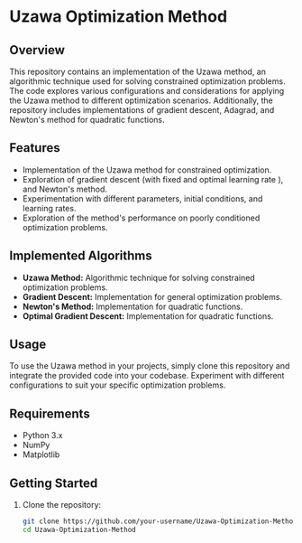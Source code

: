 # Uzawa Optimization Method

## Overview

This repository contains an implementation of the Uzawa method, an algorithmic technique used for solving constrained optimization problems. The code explores various configurations and considerations for applying the Uzawa method to different optimization scenarios.
Additionally, the repository includes implementations of gradient descent, Adagrad, and Newton's method for quadratic functions.

## Features

-   Implementation of the Uzawa method for constrained optimization.
-   Exploration of gradient descent (with fixed and optimal learning rate ), and Newton's method.
-   Experimentation with different parameters, initial conditions, and learning rates.
-   Exploration of the method's performance on poorly conditioned optimization problems.

## Implemented Algorithms

-   **Uzawa Method:** Algorithmic technique for solving constrained optimization problems.
-   **Gradient Descent:** Implementation for general optimization problems.
-   **Newton's Method:** Implementation for quadratic functions.
-   **Optimal Gradient Descent:** Implementation for quadratic functions.

## Usage

To use the Uzawa method in your projects, simply clone this repository and integrate the provided code into your codebase. Experiment with different configurations to suit your specific optimization problems.

## Requirements

-   Python 3.x
-   NumPy
-   Matplotlib

## Getting Started

1. Clone the repository:
    ```bash
    git clone https://github.com/your-username/Uzawa-Optimization-Method.git
    cd Uzawa-Optimization-Method
    ```
